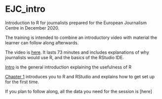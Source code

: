 # EJC_intro
Introduction to R for journalists prepared for the European Journalism Centre in December 2020. 

The training is intended to combine an introductory video with material the learner can follow along afterwards.

The video is [here](https://youtu.be/iUbxpQ9mjEg). It lasts 73 minutes and includes explanations of why journalists would use R, and the basics of the RStudio IDE. 

[Intro](https://youtu.be/iUbxpQ9mjEg?t=0) is the general introduction explaining the usefulness of R

[Chapter 1](https://youtu.be/iUbxpQ9mjEg?t=91) introduces you to R and RStudio and explains how to get set up for the first time. 

If you plan to follow along, all the data you need for the session is [here]




